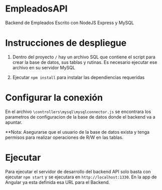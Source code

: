 # EmpleadosAPI
Backend de Empleados Escrito con NodeJS Express y MySQL

# Instrucciones de despliegue

1. Dentro del proyecto `/` hay un archivo SQL que contiene el script para crear la base de datos, sus tablas y rutinas. Es necesario ejecutar ese archivo en su servidor MySQL

2. Ejecutar `npm install` para instalar las dependiencias requeridas

# Configurar la conexión

En el archivo `\controllers\mysql\mysqlconnector.js` se encontrara los parametros de configuracion de la base de datos donde el backend va a apuntar.

**Nota: Asegurarse que el usuario de la base de datos exista y tenga permisos para realizar operaciones de R/W en las tablas.

# Ejecutar

Para ejecutar el servidor de desarrollo del backend API solo basta con ejecutar `npm start` y se ejecutara en `http://localhost:1330`.
En la app de Angular ya esta definida esa URL para el Backend.
